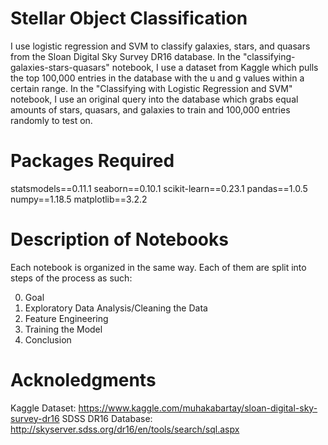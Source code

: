 # Stellar Object Classification
I use logistic regression and SVM to classify galaxies, stars, and quasars from the Sloan Digital Sky Survey DR16 database. In the "classifying-galaxies-stars-quasars" notebook, I use a dataset from Kaggle which pulls the top 100,000 entries in the database with the u and g values within a certain range. In the "Classifying with Logistic Regression and SVM" notebook, I use an original query into the database which grabs equal amounts of stars, quasars, and galaxies to train and 100,000 entries randomly to test on.

# Packages Required
statsmodels==0.11.1
seaborn==0.10.1
scikit-learn==0.23.1
pandas==1.0.5
numpy==1.18.5
matplotlib==3.2.2

# Description of Notebooks
Each notebook is organized in the same way. Each of them are split into steps of the process as such:

0. Goal
1. Exploratory Data Analysis/Cleaning the Data
2. Feature Engineering
3. Training the Model
4. Conclusion

# Acknoledgments
Kaggle Dataset: https://www.kaggle.com/muhakabartay/sloan-digital-sky-survey-dr16
SDSS DR16 Database: http://skyserver.sdss.org/dr16/en/tools/search/sql.aspx


